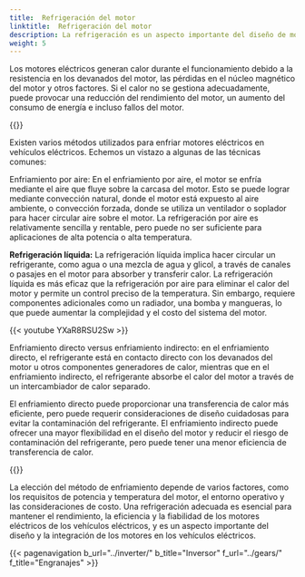 ```yaml
---
title:  Refrigeración del motor
linktitle:  Refrigeración del motor
description: La refrigeración es un aspecto importante del diseño de motores eléctricos en vehículos eléctricos (EV) para garantizar un rendimiento, eficiencia y confiabilidad óptimos.
weight: 5
---
```

<!-- markdownlint-disable MD033 -->

Los motores eléctricos generan calor durante el funcionamiento debido a la resistencia en los devanados del motor, las pérdidas en el núcleo magnético del motor y otros factores. Si el calor no se gestiona adecuadamente, puede provocar una reducción del rendimiento del motor, un aumento del consumo de energía e incluso fallos del motor.

{{<evkxdisplayaddarticle />}}

Existen varios métodos utilizados para enfriar motores eléctricos en vehículos eléctricos. Echemos un vistazo a algunas de las técnicas comunes:

Enfriamiento por aire: En el enfriamiento por aire, el motor se enfría mediante el aire que fluye sobre la carcasa del motor. Esto se puede lograr mediante convección natural, donde el motor está expuesto al aire ambiente, o convección forzada, donde se utiliza un ventilador o soplador para hacer circular aire sobre el motor. La refrigeración por aire es relativamente sencilla y rentable, pero puede no ser suficiente para aplicaciones de alta potencia o alta temperatura.

**Refrigeración líquida:** La refrigeración líquida implica hacer circular un refrigerante, como agua o una mezcla de agua y glicol, a través de canales o pasajes en el motor para absorber y transferir calor. La refrigeración líquida es más eficaz que la refrigeración por aire para eliminar el calor del motor y permite un control preciso de la temperatura. Sin embargo, requiere componentes adicionales como un radiador, una bomba y mangueras, lo que puede aumentar la complejidad y el costo del sistema del motor.

{{< youtube YXaR8RSU2Sw >}}

Enfriamiento directo versus enfriamiento indirecto: en el enfriamiento directo, el refrigerante está en contacto directo con los devanados del motor u otros componentes generadores de calor, mientras que en el enfriamiento indirecto, el refrigerante absorbe el calor del motor a través de un intercambiador de calor separado.

El enfriamiento directo puede proporcionar una transferencia de calor más eficiente, pero puede requerir consideraciones de diseño cuidadosas para evitar la contaminación del refrigerante. El enfriamiento indirecto puede ofrecer una mayor flexibilidad en el diseño del motor y reducir el riesgo de contaminación del refrigerante, pero puede tener una menor eficiencia de transferencia de calor.

{{<evkxdisplayaddarticle />}}

La elección del método de enfriamiento depende de varios factores, como los requisitos de potencia y temperatura del motor, el entorno operativo y las consideraciones de costo. Una refrigeración adecuada es esencial para mantener el rendimiento, la eficiencia y la fiabilidad de los motores eléctricos de los vehículos eléctricos, y es un aspecto importante del diseño y la integración de los motores en los vehículos eléctricos.


{{< pagenavigation b_url="../inverter/" b_title="Inversor" f_url="../gears/" f_title="Engranajes" >}}